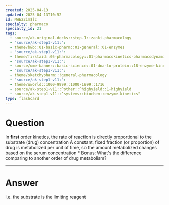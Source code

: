```yaml
---
created: 2025-04-13
updated: 2025-04-13T10:52
id: NWE22im$[c
specialty: pharmaco
specialty_id: 21
tags:
  - source/ak-original-decks::step-1::zanki-pharmacology
  - "source/ak-step1-v11:": 
  - theme/b&b::01-basic-pharm::01-general::01-enzymes
  - "source/ak-step1-v11:": 
  - theme/firstaid::05-pharmacology::01-pharmacokinetics-pharmacodynamics::05-elimination-of-drugs
  - "source/ak-step1-v11:": 
  - source/ome-banner::basic-science::01-dna-to-protein::18-enzyme-kinetics
  - "source/ak-step1-v11:": 
  - theme/sketchypharm::!general-pharmacology
  - "source/ak-step1-v11:": 
  - theme/uworld::1000-9999::1000-1999::1716
  - source/ak-step1-v11::^other::^highyield::1-highyield
  - source/ak-step1-v11::^systems::biochem::enzyme-kinetics"
type: flashcard
---
```


# Question
In **first** order kinetics, the rate of reaction is directly proportional to the substrate (drug) concentration   A constant, fixed fraction (or proportion) of drug is metabolized per unit of time, so the amount metabolized changes based on the serum concentration   * Bonus: What's the difference comparing to another order of drug metabolism?

---

# Answer
i.e. the substrate is the limiting reagent